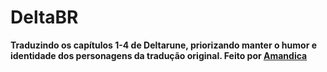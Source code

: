 # DeltaBR
**Traduzindo os capítulos 1-4 de Deltarune, priorizando manter o humor e identidade dos personagens da tradução original. Feito por [Amandica](https://x.com/amandicalove)**
